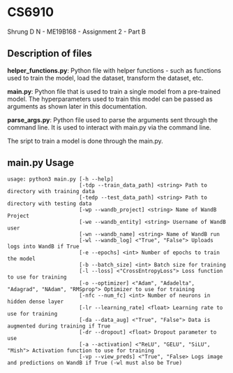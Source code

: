 # CS6910
Shrung D N - ME19B168 - Assignment 2 - Part B

## Description of files

**helper_functions.py**: 
Python file with helper functions - such as functions used to train the model, load the dataset, transform the dataset, etc.


**main.py**:
Python file that is used to train a single model from a pre-trained model. The hyperparameters used to train this model can be passed as arguments as shown later in this documentation.


**parse_args.py**:
Python file used to parse the arguments sent through the command line. It is used to interact with main.py via the command line.


The sript to train a model is done through the main.py.

## main.py Usage
```
usage: python3 main.py [-h --help] 
                       [-tdp --train_data_path] <string> Path to directory with training data 
                       [-tedp --test_data_path] <string> Path to directory with testing data
                       [-wp --wandb_project] <string> Name of WandB Project
                       [-we --wandb_entity] <string> Username of WandB user
                       [-wn --wandb_name] <string> Name of WandB run
                       [-wl --wandb_log] <"True", "False"> Uploads logs into WandB if True
                       [-e --epochs] <int> Number of epochs to train the model
                       [-b --batch_size] <int> Batch size for training
                       [-l --loss] <"CrossEntropyLoss"> Loss function to use for training
                       [-o --optimizer] <"Adam", "Adadelta", "Adagrad", "NAdam", "RMSprop"> Optimizer to use for training
                       [-nfc --num_fc] <int> Number of neurons in hidden dense layer
                       [-lr --learning_rate] <float> Learning rate to use for training
                       [-da --data_aug] <"True", "False"> Data is augmented during training if True
                       [-dr --dropout] <float> Dropout parameter to use  
                       [-a --activation] <"ReLU", "GELU", "SiLU", "Mish"> Activation function to use for training
                       [-vp --view_preds] <"True", "False> Logs image and predictions on WandB if True (-wl must also be True)	
```